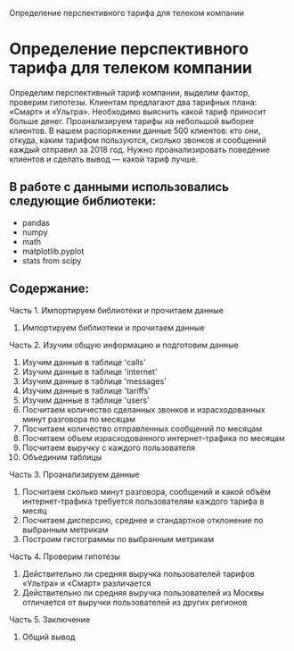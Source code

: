 Определение перспективного тарифа для телеком компании
# Определение перспективного тарифа для телеком компании
Определим перспективный тариф компании, выделим фактор, проверим гипотезы. Клиентам предлагают два тарифных плана: «Смарт» и «Ультра».
Необходимо выяснить какой тариф приносит больше денег. Проанализируем тарифы на небольшой выборке клиентов.
В нашем распоряжении данные 500 клиентов: кто они, откуда, каким тарифом пользуются, сколько звонков и сообщений каждый отправил за 2018 год.
Нужно проанализировать поведение клиентов и сделать вывод — какой тариф лучше.

## В работе с данными использовались следующие библиотеки:
- pandas
- numpy
- math
- matplotlib.pyplot
- stats from scipy

## Содержание:
Часть 1. Импортируем библиотеки и прочитаем данные
1. Импортируем библиотеки и прочитаем данные

Часть 2. Изучим общую информацию и подготовим данные
1. Изучим данные в таблице 'calls'
2. Изучим данные в таблице 'internet'
3. Изучим данные в таблице 'messages'
4. Изучим данные в таблице 'tariffs'
5. Изучим данные в таблице 'users'
6. Посчитаем количество сделанных звонков и израсходованных минут разговора по месяцам
7. Посчитаем количество отправленных сообщений по месяцам
8. Посчитаем объем израсходованного интернет-трафика по месяцам
9. Посчитаем выручку с каждого пользователя
10. Объединим таблицы

Часть 3. Проанализируем данные
1. Посчитаем сколько минут разговора, сообщений и какой объём интернет-трафика требуется пользователям каждого тарифа в месяц
2. Посчитаем дисперсию, среднее и стандартное отклонение по выбранным метрикам
3. Построим гистограммы по выбранным метрикам

Часть 4. Проверим гипотезы
1. Действительно ли средняя выручка пользователей тарифов «Ультра» и «Смарт» различается
2. Действительно ли средняя выручка пользователей из Москвы отличается от выручки пользователей из других регионов

Часть 5. Заключение
1. Общий вывод
